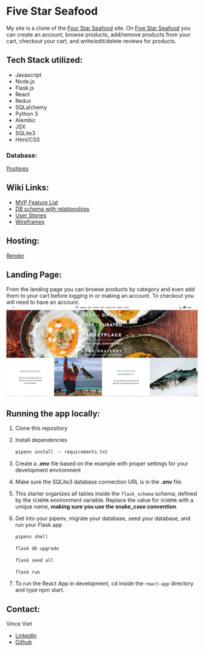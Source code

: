 # Five Star Seafood

My site is a clone of the [Four Star Seafood](https://www.fourstarseafood.com/) site. On [Five Star Seafood](https://five-star-seafood.onrender.com/) you can create an account, browse products, add/remove products from your cart, checkout your cart, and write/edit/delete reviews for products.

## Tech Stack utilized:
- Javascript
- Node.js
- Flask.js
- React
- Redux
- SQLalchemy
- Python 3
- Alembic
- JSX
- SQLite3
- Html/CSS

### Database:
[Postgres](https://www.postgresql.org/)

## Wiki Links:
- [MVP Feature List](https://github.com/vinceviet/five-star-seafood/wiki/MVP-Feature-List)
- [DB schema with relationships](https://github.com/vinceviet/five-star-seafood/wiki/DB-Schema)
- [User Stories](https://github.com/vinceviet/five-star-seafood/wiki/User-Stories)
- [Wireframes](https://github.com/vinceviet/five-star-seafood/wiki/Wireframes)

## Hosting:
[Render](https://render.com/)

## Landing Page:
From the landing page you can browse products by category and even add them to your cart before logging in or making an account. To checkout you will need to have an account.
<img width="1200" alt="image" src="./assets/landing_page.png">

## Running the app locally:

1. Clone this repository

2. Install dependencies

      ```bash
      pipenv install -r requirements.txt
      ```

3. Create a **.env** file based on the example with proper settings for your
   development environment

4. Make sure the SQLite3 database connection URL is in the **.env** file

5. This starter organizes all tables inside the `flask_schema` schema, defined
   by the `SCHEMA` environment variable.  Replace the value for
   `SCHEMA` with a unique name, **making sure you use the snake_case
   convention**.

6. Get into your pipenv, migrate your database, seed your database, and run your Flask app

   ```bash
   pipenv shell
   ```

   ```bash
   flask db upgrade
   ```

   ```bash
   flask seed all
   ```

   ```bash
   flask run
   ```

7. To run the React App in development, cd inside the `react-app` directory and type npm start.

## Contact:
Vince Viet
- [LinkedIn](https://www.linkedin.com/in/vincent-viet-72349272/)
- [Github](https://github.com/vinceviet)
